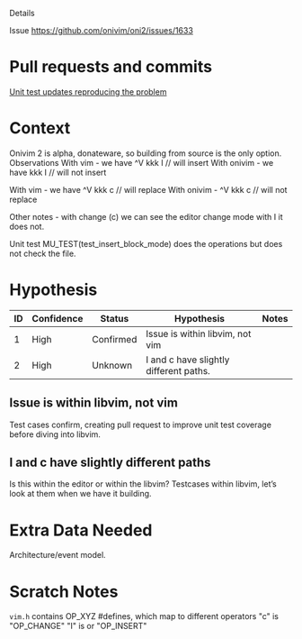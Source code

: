 Details

Issue
https://github.com/onivim/oni2/issues/1633

# Pull requests and commits

[Unit test updates reproducing the problem](https://github.com/onivim/libvim/pull/215)

# Context
Onivim 2 is alpha, donateware, so building from source is the only option.
Observations
With vim - we have ^V kkk I // will insert
With onivim - we have kkk I // will not insert

With vim - we have ^V kkk c // will replace
With onivim - ^V kkk c // will not replace

Other notes - with change (c) we can see the editor change mode with I it does not.

Unit test MU_TEST(test_insert_block_mode) does the operations but does not check the file.  

# Hypothesis

ID | Confidence | Status | Hypothesis | Notes 
---|------------|--------|------------|------
1  | High       | Confirmed | Issue is within libvim, not vim | 
2  | High       | Unknown | I and c have slightly different paths.

## Issue is within libvim, not vim
Test cases confirm, creating pull request to improve unit test coverage before diving into libvim.

## I and c have slightly different paths
Is this within the editor or within the libvim?
Testcases within libvim, let’s look at them when we have it building.


# Extra Data Needed
Architecture/event model.

# Scratch Notes
`vim.h` contains OP_XYZ #defines, which map to different operators "c" is "OP_CHANGE" "I" is or "OP_INSERT"


